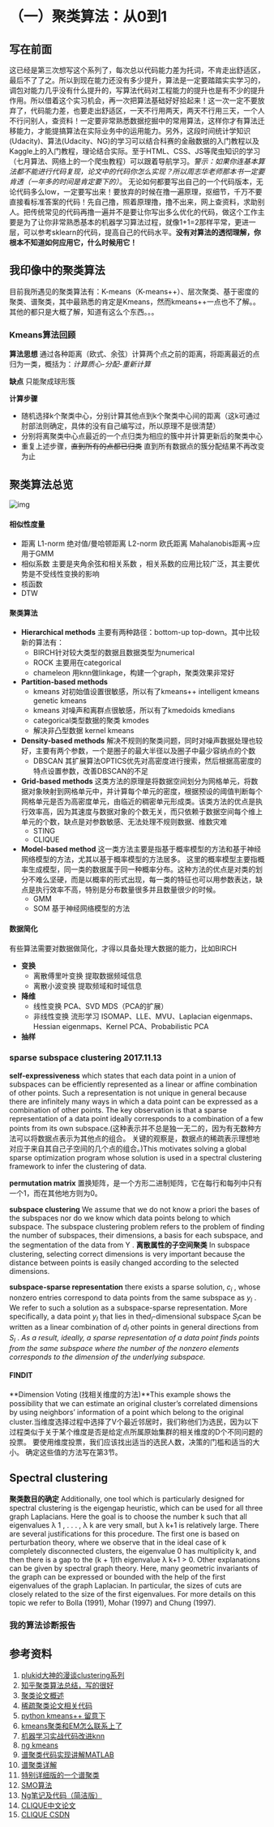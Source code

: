 # （一）聚类算法：从0到1

## 写在前面

这已经是第三次想写这个系列了，每次总以代码能力差为托词，不肯走出舒适区，最后不了了之。所以到现在能力还没有多少提升，算法是一定要踏踏实实学习的，调包对能力几乎没有什么提升的，写算法代码对工程能力的提升也是有不少的提升作用。所以借着这个实习机会，再一次把算法基础好好拾起来！这一次一定不要放弃了，代码能力差，也要走出舒适区，一天不行用两天，两天不行用三天，一个人不行问别人，查资料！一定要非常熟悉数据挖掘中的常用算法，这样你才有算法迁移能力，才能提搞算法在实际业务中的运用能力。另外，这段时间统计学知识(Udacity)、算法(Udacity、NG)的学习可以结合科赛的金融数据的入门教程以及Kaggle上的入门教程，理论结合实际。至于HTML、CSS、JS等爬虫知识的学习（七月算法、网络上的一个爬虫教程）可以跟着导航学习。*警示：如果你连基本算法都不能进行代码复现，论文中的代码你怎么实现？所以周志华老师那本书一定要肯透（一年多的时间是肯定要下的）*。 无论如何都要写出自己的一个代码版本，无论代码多么low，一定要写出来！要放弃的时候在撸一遍原理，抠细节，千万不要直接看标准答案的代码！先自己撸，照着原理撸，撸不出来，网上查资料，求助别人。把传统常见的代码再撸一遍并不是要让你写出多么优化的代码，做这个工作主要是为了让你非常熟悉基本的机器学习算法过程，就像1+1=2那样平常，更进一层，可以参考sklearn的代码，提高自己的代码水平。**没有对算法的透彻理解，你根本不知道如何应用它，什么时候用它！**

## 我印像中的聚类算法

目前我所遇见的聚类算法有：K-means（K-means++）、层次聚类、基于密度的聚类、谱聚类，其中最熟悉的肯定是Kmeans，然而kmeans++一点也不了解。。其他的都只是大概了解，知道有这么个东西。。。

### Kmeans算法回顾

**算法思想** 通过各种距离（欧式、余弦）计算两个点之前的距离，将距离最近的点归为一类，概括为：*计算质心-分配-重新计算*

**缺点** 只能聚成球形簇

**计算步骤**

+ 随机选择k个聚类中心，分别计算其他点到k个聚类中心间的距离（这k可通过肘部法则确定，具体的没有自己编写过，所以原理不是很清楚）
+ 分别将离聚类中心点最近的一个点归类为相应的簇中并计算更新后的聚类中心
+ 重复上述步骤，~~直到所有的点都已归类~~ 直到所有数据点的簇分配结果不再改变为止

## 聚类算法总览

![img](https://pic1.zhimg.com/50/1dde4f5e8f0cf383b37c93f812d2e40c_hd.jpg)

#### 相似性度量

+ 距离 L1-norm 绝对值/曼哈顿距离 L2-norm 欧氏距离 Mahalanobis距离->应用于GMM
+ 相似系数 主要是夹角余弦和相关系数 ，相关系数的应用比较广泛，其主要优势是不受线性变换的影响
+ 核函数
+ DTW

#### 聚类算法

+ **Hierarchical methods** 主要有两种路径：bottom-up top-down。其中比较新的算法有：
  + BIRCH针对较大类型的数据且数据类型为numerical
  + ROCK 主要用在categorical
  + chameleon 用knn做linkage，构建一个graph，聚类效果非常好
+ **Partition-based methods**
  + kmeans 对初始值设置很敏感，所以有了kmeans++ intelligent kmeans genetic kmeans 
  + kmeans 对噪声和离群点很敏感，所以有了kmedoids kmedians
  + categorical类型数据的聚类 kmodes
  + 解决非凸型数据 kernel kmeans
+ **Density-based methods** 解决不规则的聚类问题，同时对噪声数据处理也较好，主要有两个参数，一个是圈子的最大半径以及圈子中最少容纳点的个数
  + DBSCAN 其扩展算法OPTICS优先对高密度进行搜索，然后根据高密度的特点设置参数，改善DBSCAN的不足
+ **Grid-based methods** 这类方法的原理是将数据空间划分为网格单元，将数据对象映射到网格单元中，并计算每个单元的密度，根据预设的阈值判断每个网格单元是否为高密度单元，由临近的稠密单元形成类。该类方法的优点是执行效率高，因为其速度与数据对象的个数无关，而只依赖于数据空间每个维上单元的个数，缺点是对参数敏感、无法处理不规则数据、维数灾难
  + STING
  + CLIQUE
+ **Model-based method** 这一类方法主要是指基于概率模型的方法和基于神经网络模型的方法，尤其以基于概率模型的方法居多。 这里的概率模型主要指概率生成模型，同一类的数据属于同一种概率分布。这种方法的优点是对类的划分不难么坚硬，而是以概率的形式出现，每一类的特征也可以用参数表达，缺点是执行效率不高，特别是分布数量很多并且数量很少的时候。
  + GMM
  + SOM 基于神经网络模型的方法

#### 数据简化

有些算法需要对数据做简化，才得以具备处理大数据的能力，比如BIRCH

+ **变换**
  + 离散傅里叶变换 提取数据频域信息
  + 离散小波变换 提取频域和时域信息
+ **降维**
  + 线性变换 PCA、SVD MDS（PCA的扩展）
  + 非线性变换 流形学习 ISOMAP、LLE、MVU、Laplacian eigenmaps、Hessian eigenmaps、Kernel PCA、Probabilistic PCA
+ **抽样**

### sparse subspace clustering 2017.11.13

**self-expressiveness** which states that each data point in a union of subspaces can be efficiently represented as a linear or affine combination of other points. Such a representation is not unique in
general because there are infinitely many ways in which a data point can be expressed as a combination of other points. The key observation is that a sparse representation of a data point ideally corresponds to a combination of a few points from its own subspace.(这种表示并不总是独一无二的，因为有无数种方法可以将数据点表示为其他点的组合。 关键的观察是，数据点的稀疏表示理想地对应于来自其自己子空间的几个点的组合。)This motivates solving a global sparse optimization program whose solution is used in a spectral clustering framework to infer the clustering of data.

**permutation matrix** 置换矩阵，是一个方形二进制矩阵，它在每行和每列中只有一个1，而在其他地方则为0。

**subspace clustering** We assume that we do not know a priori the bases of the subspaces nor do we know which data points belong to which subspace. The subspace clustering problem refers to the problem of finding the number of subspaces, their dimensions, a basis for each subspace, and the segmentation of the data from Y . **离散属性的子空间聚类** In subspace clustering, selecting correct dimensions is very important because the distance between points is easily changed according to the selected dimensions.

**subspace-sparse representation** there exists a sparse solution, $c_i$ , whose nonzero entries correspond
to data points from the same subspace as $y_I$ . We refer to such a solution as a subspace-sparse representation. More specifically, a data point $y_I$ that lies in the$d_l$-dimensional subspace $S_l$can be written as a linear combination of $d_l$ other points in general directions from $S_l$ . *As a result, ideally, a sparse representation of a data point finds points from the same subspace where the number of the nonzero elements corresponds to the dimension of the underlying subspace.*

#### FINDIT

**Dimension Voting (找相关维度的方法)**This example shows the possibility that we can estimate an original cluster’s correlated dimensions by using neighbors’ information of a point which belong to the original cluster.当维度选择过程中选择了V个最近邻居时，我们称他们为选民，因为以下过程类似于关于某个维度是否是给定点所属原始集群的相关维度的D个不同问题的投票。 要使用维度投票，我们应该找出适当的选民人数，决策的门槛和适当的大小。 确定这些值的方法写在第3节。



## Spectral clustering

**聚类数目的确定** Additionally, one tool which is particularly designed for spectral
clustering is the eigengap heuristic, which can be used for all three graph Laplacians. Here the goal
is to choose the number k such that all eigenvalues λ 1 , . . . , λ k are very small, but λ k+1 is relatively
large. There are several justifications for this procedure. The first one is based on perturbation theory,
where we observe that in the ideal case of k completely disconnected clusters, the eigenvalue 0 has
multiplicity k, and then there is a gap to the (k + 1)th eigenvalue λ k+1 > 0. Other explanations can
be given by spectral graph theory. Here, many geometric invariants of the graph can be expressed or
bounded with the help of the first eigenvalues of the graph Laplacian. In particular, the sizes of cuts
are closely related to the size of the first eigenvalues. For more details on this topic we refer to Bolla
(1991), Mohar (1997) and Chung (1997).

### 我的算法诊断报告

## 参考资料

1. [plukid大神的漫谈clustering系列](http://blog.pluskid.org/?p=290)
2. [知乎聚类算法总结，写的很好](https://www.zhihu.com/question/34554321)
3. [聚类论文概述](http://xueshu.baidu.com/s?wd=paperuri%3A%287d9c716d7be7778d470c5517d999ea19%29&filter=sc_long_sign&tn=SE_xueshusource_2kduw22v&sc_vurl=http%3A%2F%2Flink.springer.com%2Fcontent%2Fpdf%2F10.1007%252Fs40745-015-0040-1.pdf&ie=utf-8&sc_us=14227662868908754060)
4. [稀疏聚类论文相关代码](http://www.vision.jhu.edu/ssc.htm)
5. [python kmeans++ 留意下](http://www.th7.cn/Program/Python/201507/498421.shtml)
6. [kmeans聚类和EM怎么联系上了](http://www.cnblogs.com/ssdut-deng/p/3399029.html)
7. [机器学习实战代码改进knn](http://www.ctolib.com/naginoasukara-machinelearninginaction.html)
8. [ng kmeans](http://blog.csdn.net/sp_programmer/article/details/42084709)
9. [谱聚类代码实现讲解MATLAB](http://blog.csdn.net/liu1194397014/article/details/52990015)
10. [谱聚类详解](https://www.cnblogs.com/Leo_wl/p/3156049.html)
11. [特别详细版的一个谱聚类](http://blog.csdn.net/yc_1993/article/details/52997074)
12. [SMO算法](http://blog.sina.com.cn/s/blog_8f6d59e40102wi89.html)
13. [Ng笔记及代码（简洁版）](http://memoiry.me/2017/02/22/cs229/)
14. [CLIQUE中文论文](https://wenku.baidu.com/view/396a97e65ef7ba0d4b733b07.html)
15. [CLIQUE CSDN](http://blog.csdn.net/WOJIAOSUSU/article/details/58251769?locationNum=11&fps=1)


